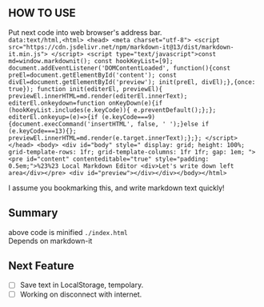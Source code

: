 ## HOW TO USE
Put next code into web browser's address bar.  
`
data:text/html,<html> <head> <meta charset="utf-8"> <script src="https://cdn.jsdelivr.net/npm/markdown-it@13/dist/markdown-it.min.js"> </script> <script type="text/javascript">const md=window.markdownit(); const hookKeyList=[9]; document.addEventListener('DOMContentLoaded', function(){const preEl=document.getElementById('content'); const divEl=document.getElementById('preview'); init(preEl, divEl);},{once: true}); function init(editerEl, previewEl){ previewEl.innerHTML=md.render(editerEl.innerText); editerEl.onkeydown=function onKeyDown(e){if (hookKeyList.includes(e.keyCode)){ e.preventDefault();};}; editerEl.onkeyup=(e)=>{if (e.keyCode===9){document.execCommand('insertHTML', false, ' ');}else if (e.keyCode===13){}; previewEl.innerHTML=md.render(e.target.innerText);};}; </script> </head> <body> <div id="body" style=" display: grid; height: 100%; grid-template-rows: 1fr; grid-template-columns: 1fr 1fr; gap: 1em; "> <pre id="content" contenteditable="true" style="padding: 0.5em;">%23%23 Local Markdown Editor <div>Let's write down left area</div></pre> <div id="preview"></div></div></body></html>
`

I assume you bookmarking this, and write markdown text quickly!

## Summary
above code is minified `./index.html`  
Depends on markdown-it


## Next Feature
- [ ] Save text in LocalStorage, tempolary.
- [ ] Working on disconnect with internet.